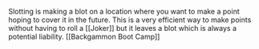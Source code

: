 Slotting is making a blot on a location where you want to make a point hoping to cover it in the future. This is a very efficient way to make points without having to roll a [[Joker]] but it leaves a blot which is always a potential liability.
[[Backgammon Boot Camp]]
